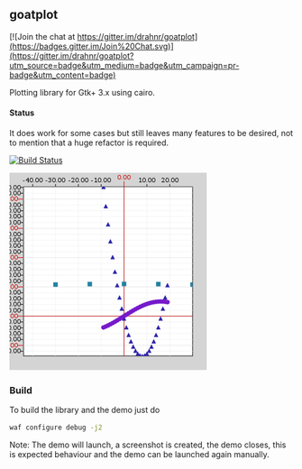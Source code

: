 ## goatplot

[![Join the chat at https://gitter.im/drahnr/goatplot](https://badges.gitter.im/Join%20Chat.svg)](https://gitter.im/drahnr/goatplot?utm_source=badge&utm_medium=badge&utm_campaign=pr-badge&utm_content=badge)

Plotting library for Gtk+ 3.x using cairo.

#### Status

It does work for some cases but still leaves many features to be desired, not to mention that a huge refactor is required.

[![Build Status](https://travis-ci.org/drahnr/goatplot.png?branch=master)](https://travis-ci.org/drahnr/goatplot)

![widget screenshot from the testbinary](/screenshot.png)

### Build

To build the library and the demo just do
```bash
waf configure debug -j2
```

Note: The demo will launch, a screenshot is created, the demo closes, this is expected behaviour and the demo can be launched again manually.
